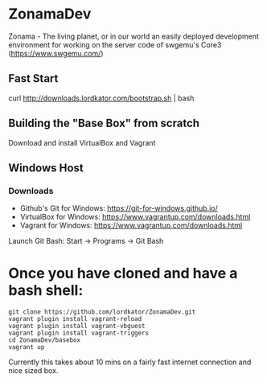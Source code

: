 # ZonamaDev

Zonama - The living planet, or in our world an easily deployed development environment for working on the server code of swgemu's Core3 (https://www.swgemu.com/)

## Fast Start

curl http://downloads.lordkator.com/bootstrap.sh | bash

## Building the "Base Box" from scratch

Download and install VirtualBox and Vagrant

## Windows Host

### Downloads
* Github's Git for Windows: https://git-for-windows.github.io/
* VirtualBox for Windows: https://www.vagrantup.com/downloads.html
* Vagrant for Windows: https://www.vagrantup.com/downloads.html
 
Launch Git Bash: Start -> Programs -> Git Bash

# Once you have cloned and have a bash shell:

```
git clone https://github.com/lordkator/ZonamaDev.git
vagrant plugin install vagrant-reload
vagrant plugin install vagrant-vbguest
vagrant plugin install vagrant-triggers
cd ZonamaDev/basebox
vagrant up
```

Currently this takes about 10 mins on a fairly fast internet connection and nice sized box.

